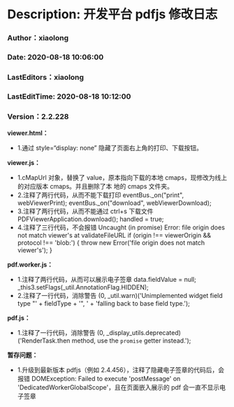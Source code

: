 # Description: 开发平台 pdfjs 修改日志

### Author：xiaolong

### Date: 2020-08-18 10:06:00

### LastEditors：xiaolong

### LastEditTime: 2020-08-18 10:12:00

### Version：2.2.228

**viewer.html：**

- 1.通过 style=“display: none” 隐藏了页面右上角的打印、下载按钮。

**viewer.js：**

- 1.cMapUrl 对象，替换了 value，原本指向下载的本地 cmaps，现修改为线上的对应版本 cmaps。并且删除了本
  地的 cmaps 文件夹。
- 2.注释了两行代码，从而不能下载打印 eventBus.\_on("print", webViewerPrint);
  eventBus.\_on("download", webViewerDownload);
- 3.注释了两行代码，从而不能通过 ctrl+s 下载文件 PDFViewerApplication.download(); handled = true;
- 4.注释了三行代码，不会报错 Uncaught (in promise) Error: file origin does not match viewer's at
  validateFileURL if (origin !== viewerOrigin && protocol !== 'blob:') { throw new Error('file
  origin does not match viewer\'s'); }

**pdf.worker.js：**

- 1.注释了两行代码，从而可以展示电子签章 data.fieldValue = null;
  \_this3.setFlags(\_util.AnnotationFlag.HIDDEN);
- 2.注释了一行代码，消除警告 (0, \_util.warn)('Unimplemented widget field type "' + fieldType + '",
  ' + 'falling back to base field type.');

**pdf.js：**

- 1.注释了一行代码，消除警告 (0, \_display_utils.deprecated)('RenderTask.then method, use the
  `promise` getter instead.');

**暂存问题：**

- 1.升级到最新版本 pdfjs（例如 2.4.456），注释了隐藏电子签章的代码后，会报错 DOMException: Failed to
  execute 'postMessage' on 'DedicatedWorkerGlobalScope'，且在页面嵌入展示的 pdf 会一直不显示电子签章
